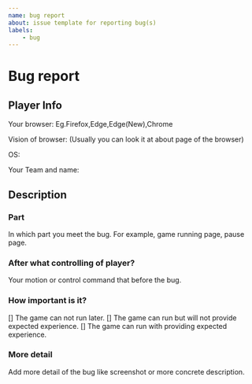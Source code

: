 ```yaml
---
name: bug report
about: issue template for reporting bug(s)
labels: 
    - bug
---
```


# Bug report

## Player Info

Your browser: Eg.Firefox,Edge,Edge(New),Chrome

Vision of browser: (Usually you can look it at about page of the browser)

OS:

Your Team and name:

## Description

### Part

In which part you meet the bug. For example, game running page, pause page.

### After what controlling of player?

Your motion or control command that before the bug.

### How important is it?

[] The game can not run later.
[] The game can run but will not provide expected experience.
[] The game can run with providing expected experience.

### More detail

Add more detail of the bug like screenshot or more concrete description.
